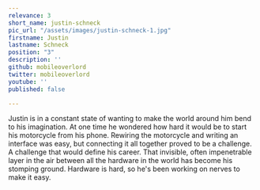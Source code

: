 ```yaml
---
relevance: 3
short_name: justin-schneck
pic_url: "/assets/images/justin-schneck-1.jpg"
firstname: Justin
lastname: Schneck
position: "3"
description: ''
github: mobileoverlord
twitter: mobileoverlord
youtube: ''
published: false

---
```

Justin is in a constant state of wanting to make the world around him bend to his imagination. At one time he wondered how hard it would be to start his motorcycle from his phone. Rewiring the motorcycle and writing an interface was easy, but connecting it all together proved to be a challenge. A challenge that would define his career. That invisible, often impenetrable layer in the air between all the hardware in the world has become his stomping ground. Hardware is hard, so he's been working on nerves to make it easy.